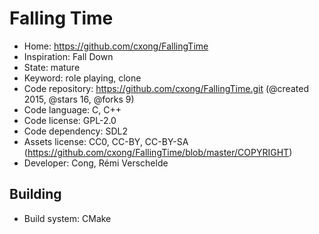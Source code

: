 # Falling Time

- Home: https://github.com/cxong/FallingTime
- Inspiration: Fall Down
- State: mature
- Keyword: role playing, clone
- Code repository: https://github.com/cxong/FallingTime.git (@created 2015, @stars 16, @forks 9)
- Code language: C, C++
- Code license: GPL-2.0
- Code dependency: SDL2
- Assets license: CC0, CC-BY, CC-BY-SA (https://github.com/cxong/FallingTime/blob/master/COPYRIGHT)
- Developer: Cong, Rémi Verschelde

## Building

- Build system: CMake
